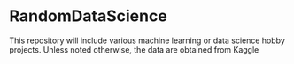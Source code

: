 # RandomDataScience
This repository will include various machine learning or data science hobby projects. Unless noted otherwise, the data are obtained from Kaggle
